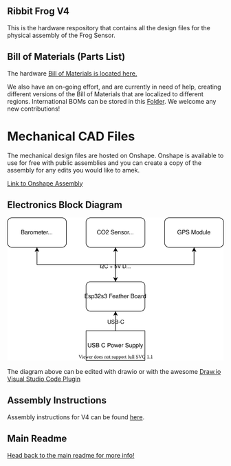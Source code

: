 ## Ribbit Frog V4
This is the hardware respository that contains all the design files for the physical assembly of the Frog Sensor.

## Bill of Materials (Parts List)

The hardware [Bill of Materials is located here.](ribbit_network_frog_sensor_bom.csv)


We also have an on-going effort, and are currently in need of help, creating different versions of the Bill of Materials that are localized to different regions.  International BOMs can be stored in this [Folder](https://github.com/Ribbit-Network/ribbit-network-frog-sensor/tree/main/hardware/v3/international_boms).  We welcome any new contributions!


# Mechanical CAD Files
The mechanical design files are hosted on Onshape. Onshape is available to use for free with public assemblies and you can create a copy of the assembly for any edits you would like to amek.

[Link to Onshape Assembly](https://cad.onshape.com/documents/b3e6eeabf50d585d20f25fc6/w/2fa6bafe80aa9fa665cb25df/e/634db96a0c5d4c7b0ff00c45?renderMode=0&uiState=632b4e35ed490e04156b3ae7)

## Electronics Block Diagram
![Block Diagram](frog_sensor.drawio.svg)

The diagram above can be edited with drawio or with the awesome [Draw.io Visual Studio Code Plugin](https://marketplace.visualstudio.com/items?itemName=hediet.vscode-drawio)

## Assembly Instructions
Assembly instructions for V4 can be found [here](assembly-instructions/0-start-here.md).

## Main Readme
[Head back to the main readme for more info!](https://github.com/Ribbit-Network/ribbit-network-sensor)
